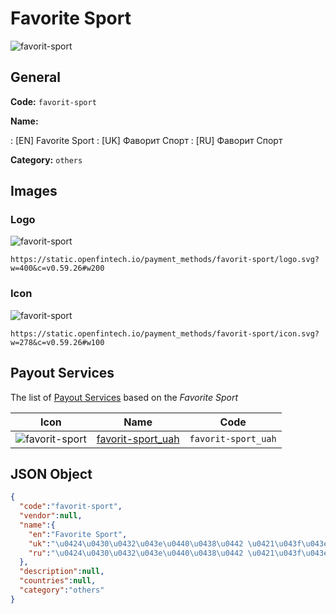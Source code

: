 
# Favorite Sport 
![favorit-sport](https://static.openfintech.io/payment_methods/favorit-sport/logo.svg?w=400&c=v0.59.26#w200)  

## General 
**Code:** `favorit-sport` 
 
**Name:** 
 
:	[EN] Favorite Sport 
:	[UK] Фаворит Спорт 
:	[RU] Фаворит Спорт 
 
**Category:** `others` 
 

## Images 

### Logo 
![favorit-sport](https://static.openfintech.io/payment_methods/favorit-sport/logo.svg?w=400&c=v0.59.26#w200)  

```
https://static.openfintech.io/payment_methods/favorit-sport/logo.svg?w=400&c=v0.59.26#w200
```  

### Icon 
![favorit-sport](https://static.openfintech.io/payment_methods/favorit-sport/icon.svg?w=278&c=v0.59.26#w100)  

```
https://static.openfintech.io/payment_methods/favorit-sport/icon.svg?w=278&c=v0.59.26#w100
```  

## Payout Services 
 
The list of [Payout Services](/payout-services/) based on the _Favorite Sport_ 

|Icon|Name|Code| 
|:---:|:---:|:---:| 
|![favorit-sport](https://static.openfintech.io/payout_methods/favorit-sport/icon.svg?w=278&c=v0.59.26#w40) |[favorit-sport_uah](/payout-services/favorit-sport_uah/)|`favorit-sport_uah`| 
 

## JSON Object 

```json
{
  "code":"favorit-sport",
  "vendor":null,
  "name":{
    "en":"Favorite Sport",
    "uk":"\u0424\u0430\u0432\u043e\u0440\u0438\u0442 \u0421\u043f\u043e\u0440\u0442",
    "ru":"\u0424\u0430\u0432\u043e\u0440\u0438\u0442 \u0421\u043f\u043e\u0440\u0442"
  },
  "description":null,
  "countries":null,
  "category":"others"
}
```  

